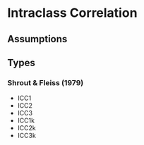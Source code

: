 # Intraclass Correlation

## Assumptions

## Types
### Shrout & Fleiss (1979)
- ICC1
- ICC2
- ICC3
- ICC1k
- ICC2k
- ICC3k



